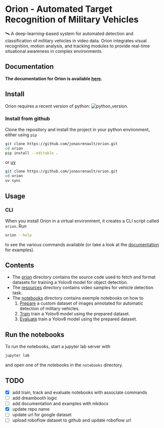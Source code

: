 # Orion - Automated Target Recognition of Military Vehicles

🛰️ A deep-learning–based system for automated detection and classification of military vehicles in video data. Orion integrates visual recognition, motion analysis, and tracking modules to provide real-time situational awareness in complex environments.

## Documentation

**The documentation for Orion is available [here](https://jonasrenault.github.io/orion/).**

## Install

Orion requires a recent version of python: ![python_version](https://img.shields.io/badge/Python-%3E=3.12-blue).

### Install from github

Clone the repository and install the project in your python environment, either using `pip`

```bash
git clone https://github.com/jonasrenault/orion.git
cd orion
pip install --editable .
```

or [uv](https://docs.astral.sh/uv/)

```bash
git clone https://github.com/jonasrenault/orion.git
cd orion
uv sync
```

## Usage

### CLI

When you install Orion in a virtual environment, it creates a CLI script called `orion`. Run

```bash
orion --help
```

to see the various commands available (or take a look at the [documentation](https://jonasrenault.github.io/orion/) for examples).

## Contents

- The [orion](./orion/) directory contains the source code used to fetch and format datasets for training a Yolov8 model for object detection.
- The [resources](./resources/) directory contains video samples for vehicle detection task.
- The [notebooks](./notebooks/) directory contains exemple notebooks on how to
  1. [Prepare](./notebooks/01_Prepare.ipynb) a custom dataset of images annotated for automatic detection of military vehicles.
  2. [Train](./notebooks/02_Train.ipynb) train a Yolov8 model using the prepared dataset.
  2. [Evaluate](./notebooks/03_Evaluate.ipynb) train a Yolov8 model using the prepared dataset.

## Run the notebooks

To run the notebooks, start a jupyter lab server with

```bash
jupyter lab
```

and open one of the notebooks in the `notebooks` directory.

## TODO

- [x] add train, track and evaluate notebooks with associate commands
- [ ] add dreambooth logic
- [ ] add documentation and examples with mkdocs
- [x] update repo name
- [ ] update url for google dataset
- [ ] upload roboflow dataset to github and update roboflow url
